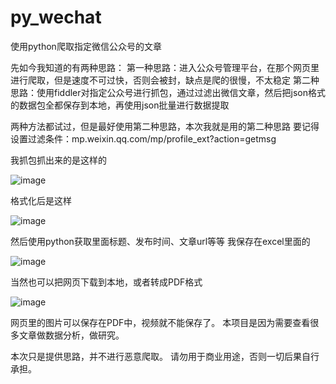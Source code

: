 # py_wechat
使用python爬取指定微信公众号的文章

先如今我知道的有两种思路：
第一种思路：进入公众号管理平台，在那个网页里进行爬取，但是速度不可过快，否则会被封，缺点是爬的很慢，不太稳定
第二种思路：使用fiddler对指定公众号进行抓包，通过过滤出微信文章，然后把json格式的数据包全都保存到本地，再使用json批量进行数据提取

两种方法都试过，但是最好使用第二种思路，本次我就是用的第二种思路
要记得设置过滤条件：mp.weixin.qq.com/mp/profile_ext?action=getmsg

我抓包抓出来的是这样的

![image](https://user-images.githubusercontent.com/58964582/149646422-44580281-39e9-425d-8f6a-7d40dc5be83d.png)

格式化后是这样

![image](https://user-images.githubusercontent.com/58964582/149646442-90f1caf3-8729-4223-89f6-1d12278497f7.png)

然后使用python获取里面标题、发布时间、文章url等等
我保存在excel里面的

![image](https://user-images.githubusercontent.com/58964582/149646474-bdd35ae4-0a5b-422f-9f59-1366636bb5b4.png)

当然也可以把网页下载到本地，或者转成PDF格式

![image](https://user-images.githubusercontent.com/58964582/149646634-bb6d54e6-0c1a-44a5-827e-87de0e4c40c4.png)

网页里的图片可以保存在PDF中，视频就不能保存了。
本项目是因为需要查看很多文章做数据分析，做研究。

本次只是提供思路，并不进行恶意爬取。
请勿用于商业用途，否则一切后果自行承担。

